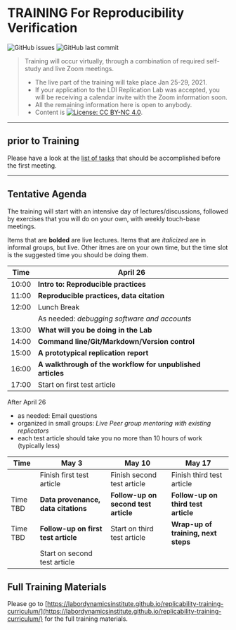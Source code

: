 TRAINING For Reproducibility Verification
=========================================


![GitHub issues](https://img.shields.io/github/issues-raw/labordynamicsinstitute/replicability-training.svg?style=flat) ![GitHub last commit](https://img.shields.io/github/last-commit/labordynamicsinstitute/replicability-training.svg?style=flat)

> Training will occur virtually, through a combination of required self-study and live Zoom meetings. 
> - The live part of the training will take place Jan 25-29, 2021.
> - If your application to the LDI Replication Lab was accepted,  you will be receiving a calendar invite with the Zoom information soon. 
> - All the remaining information here is open to anybody. 
> - Content is [![License: CC BY-NC 4.0](https://licensebuttons.net/l/by-nc/4.0/80x15.png)](https://creativecommons.org/licenses/by-nc/4.0/).

---

prior to Training
------

Please have a look at the [list of tasks](https://labordynamicsinstitute.github.io/replicability-training-curriculum/pre-training.html) that should be accomplished before the first meeting. 

---

Tentative Agenda
----------------

The training will start with an intensive day of lectures/discussions, followed by exercises that you will do on your own, with weekly touch-base meetings.

Items that are **bolded** are live lectures. Items that are *italicized* are in informal groups, but live. Other itmes are on your own time, but the time slot is the suggested time you should be doing them. 

| Time  |  April 26                                                 |
|-------|-----------------------------------------------------------|
| 10:00 |  **Intro to: Reproducible practices**                     |
| 11:00 |  **Reproducible practices, data citation**                |
| 12:00 |  Lunch Break                                              |
|       |  As needed: *debugging software and accounts*             |
| 13:00 |  **What will you be doing in the Lab**                    |
| 14:00 |  **Command line/Git/Markdown/Version control**            |
| 15:00 |  **A prototypical replication report**                    |
| 16:00 |  **A walkthrough of the workflow for unpublished articles** |
| 17:00 |  Start on first test article                            |

After April 26

- as needed: Email questions
- organized in small groups: *Live Peer group mentoring with existing replicators*
- each test article should take you no more than 10 hours of work (typically less)


| Time     | May 3                               |  May 10                               | May 17 | 
|----------|-------------------------------------|---------------------------------------|--------|
|          | Finish first test article           |  Finish second test article           |  Finish third test article          | 
| Time TBD | **Data provenance, data citations** |  **Follow-up on second test article** | **Follow-up on third test article** |
| Time TBD | **Follow-up on first test article** |  Start on third test article          | **Wrap-up of training, next steps** |
| | Start on second test article    | | |


Full Training Materials
----------------------

Please go to [https://labordynamicsinstitute.github.io/replicability-training-curriculum/](https://labordynamicsinstitute.github.io/replicability-training-curriculum/) for the full training materials.